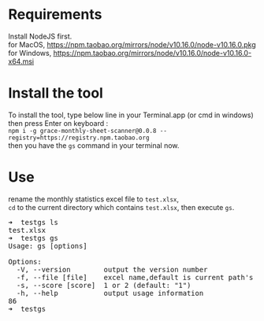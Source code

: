 # Requirements
Install NodeJS first.  
for MacOS,  https://npm.taobao.org/mirrors/node/v10.16.0/node-v10.16.0.pkg  
for Windows, https://npm.taobao.org/mirrors/node/v10.16.0/node-v10.16.0-x64.msi  

# Install the tool
To install the tool, type below line in your Terminal.app (or cmd in windows) then press Enter on keyboard :  
`
npm i -g grace-monthly-sheet-scanner@0.0.8 --registry=https://registry.npm.taobao.org  
`  
then you have the `gs` command in your terminal now.   

# Use  
rename the monthly statistics excel file to `test.xlsx`,  
`cd` to the current directory which contains `test.xlsx`,
then execute `gs`.  

<pre>
➜  testgs ls
test.xlsx
➜  testgs gs
Usage: gs [options]

Options:
  -V, --version        output the version number
  -f, --file [file]    excel name,default is current path's test.xlsx (default: "test.xlsx")
  -s, --score [score]  1 or 2 (default: "1")
  -h, --help           output usage information
86
➜  testgs 
</pre>


